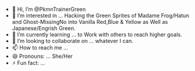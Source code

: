 - 👋 Hi, I’m @PkmnTrainerGreen
- 👀 I’m interested in ... Hacking the Green Sprites of Madame Frog/Hatun and Ghost-MissingNo into Vanilla Red,Blue & Yellow as Well as Japanese/Engrish Green.
- 🌱 I’m currently learning ... to Work with others to reach higher goals.
- 💞️ I’m looking to collaborate on ... whatever I can.
- 📫 How to reach me ...
- 😄 Pronouns: ... She/Her
- ⚡ Fun fact: ...

<!---
PkmnTrainerGreen/PkmnTrainerGreen is a ✨ special ✨ repository because its `README.md` (this file) appears on your GitHub profile.
You can click the Preview link to take a look at your changes.
--->
